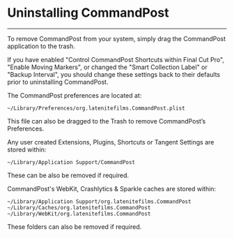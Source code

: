 # Uninstalling CommandPost
---

To remove CommandPost from your system, simply drag the CommandPost application to the trash.

If you have enabled "Control CommandPost Shortcuts within Final Cut Pro", "Enable Moving Markers", or changed the "Smart Collection Label" or "Backup Interval", you should change these settings back to their defaults prior to uninstalling CommandPost.

The CommandPost preferences are located at:

`~/Library/Preferences/org.latenitefilms.CommandPost.plist`

This file can also be dragged to the Trash to remove CommandPost’s Preferences.

Any user created Extensions, Plugins, Shortcuts or Tangent Settings are stored within:

`~/Library/Application Support/CommandPost`

These can be also be removed if required.

CommandPost's WebKit, Crashlytics & Sparkle caches are stored within:

`~/Library/Application Support/org.latenitefilms.CommandPost`
`~/Library/Caches/org.latenitefilms.CommandPost`
`~/Library/WebKit/org.latenitefilms.CommandPost`

These folders can also be removed if required.